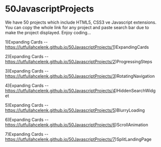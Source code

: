 # 50JavascriptProjects
We have 50 projects which include HTML5, CSS3 ve Javascript extensions. 
You can copy the whole link for any project and paste search bar due to make the project displayed.
Enjoy coding...

1)Expanding Cards -- https://lutfullahcelenk.github.io/50JavascriptProjects/1)ExpandingCards

2)Expanding Cards -- https://lutfullahcelenk.github.io/50JavascriptProjects/2)ProgressingSteps

3)Expanding Cards -- https://lutfullahcelenk.github.io/50JavascriptProjects/3)RotatingNavigation

4)Expanding Cards -- https://lutfullahcelenk.github.io/50JavascriptProjects/4)HiddenSearchWidget

5)Expanding Cards -- https://lutfullahcelenk.github.io/50JavascriptProjects/5)BlurryLoading

6)Expanding Cards -- https://lutfullahcelenk.github.io/50JavascriptProjects/6)ScrollAnimation

7)Expanding Cards -- https://lutfullahcelenk.github.io/50JavascriptProjects/7)SplitLandingPage

